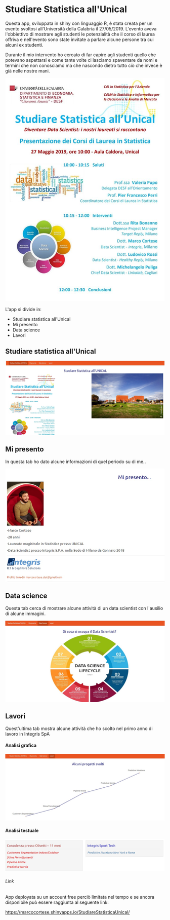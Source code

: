 # Studiare Statistica all'Unical

Questa app, sviluppata in shiny con linguaggio R, è stata creata per un evento svoltosi all'Università della Calabria il 27/05/2019.
L'evento aveva l'obbiettivo di mostrare agli studenti le potenzialità che il corso di laurea offriva e nell'evento sono state invitate a parlare alcune persone tra cui alcuni ex studenti.

Durante il  mio intervento ho cercato di far capire agli studenti quello che potevano aspettarsi e come tante volte ci lasciamo spaventare da nomi e termini che non conosciamo ma che nascondo dietro tutto ciò che invece è già nelle nostre mani.

![alt text](https://raw.githubusercontent.com/MarCortese/ShinyAPP_EventoUnical/master/Evento/locandina.jpg)

L'app si divide in:

* Studiare statistica all'Unical
* Mi presento
* Data science
* Lavori
  
## Studiare statistica all'Unical
![alt text](https://raw.githubusercontent.com/MarCortese/ShinyAPP_EventoUnical/master/Evento/Screen/Home.jpg)

## Mi presento

In questa tab ho dato alcune informazioni di quel periodo su di me..

![alt text](https://raw.githubusercontent.com/MarCortese/ShinyAPP_EventoUnical/master/Evento/Screen/miPresento1.jpg)

## Data science

Questa tab cerca di mostrare alcune attività di un data scientist con l'ausilio di alcune immagini.

![alt text](https://raw.githubusercontent.com/MarCortese/ShinyAPP_EventoUnical/master/Evento/Screen/Datascience.jpg)

## Lavori

Quest'ultima tab mostra alcune attività che ho scolto nel primo anno di lavoro in Integris SpA

#### Analisi grafica

![alt text](https://raw.githubusercontent.com/MarCortese/ShinyAPP_EventoUnical/master/Evento/Screen/lavori1.jpg)

#### Analisi testuale

![alt text](https://raw.githubusercontent.com/MarCortese/ShinyAPP_EventoUnical/master/Evento/Screen/lavori2.jpg)



###### Link

App deployata su un account free perciò limitata nel tempo e se ancora disponibile può essere raggiunta al seguente link:

https://marcocortese.shinyapps.io/StudiareStatisticaUnical/
